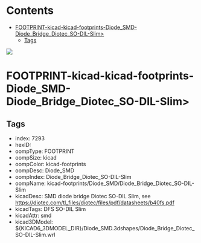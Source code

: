 



Contents
========

* [FOOTPRINT-kicad-kicad-footprints-Diode_SMD-Diode_Bridge_Diotec_SO-DIL-Slim>](#footprint-kicad-kicad-footprints-diode_smd-diode_bridge_diotec_so-dil-slim)
	* [Tags](#tags)
  
![][im]
# FOOTPRINT-kicad-kicad-footprints-Diode_SMD-Diode_Bridge_Diotec_SO-DIL-Slim>

## Tags

- index: 7293
- hexID: 
- oompType: FOOTPRINT
- oompSize: kicad
- oompColor: kicad-footprints
- oompDesc: Diode_SMD
- oompIndex: Diode_Bridge_Diotec_SO-DIL-Slim
- oompName: kicad-footprints/Diode_SMD/Diode_Bridge_Diotec_SO-DIL-Slim
- kicadDesc: SMD diode bridge Diotec SO-DIL Slim, see https://diotec.com/tl_files/diotec/files/pdf/datasheets/b40fs.pdf
- kicadTags: DFS SO-DIL Slim
- kicadAttr: smd
- kicad3DModel: ${KICAD6_3DMODEL_DIR}/Diode_SMD.3dshapes/Diode_Bridge_Diotec_SO-DIL-Slim.wrl



[im]: image.png

